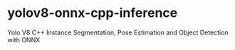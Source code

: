 # yolov8-onnx-cpp-inference
Yolo V8 C++ Instance Segmentation, Pose Estimation and Object Detection with ONNX
